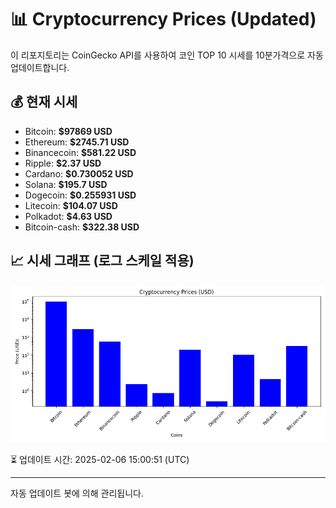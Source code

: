 
# 📊 Cryptocurrency Prices (Updated)

이 리포지토리는 CoinGecko API를 사용하여 코인 TOP 10 시세를 10분가격으로 자동 업데이트합니다.

## 💰 현재 시세
- Bitcoin: **$97869 USD**
- Ethereum: **$2745.71 USD**
- Binancecoin: **$581.22 USD**
- Ripple: **$2.37 USD**
- Cardano: **$0.730052 USD**
- Solana: **$195.7 USD**
- Dogecoin: **$0.255931 USD**
- Litecoin: **$104.07 USD**
- Polkadot: **$4.63 USD**
- Bitcoin-cash: **$322.38 USD**

## 📈 시세 그래프 (로그 스케일 적용)
![Crypto Prices](crypto_prices.png)

⏳ 업데이트 시간: 2025-02-06 15:00:51 (UTC)

---
자동 업데이트 봇에 의해 관리됩니다.
